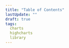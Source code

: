 ```yaml
---
title: "Table of Contents"
lastUpdate: ""
draft: true
tags:
  charts
  highcharts
  library
---
```

